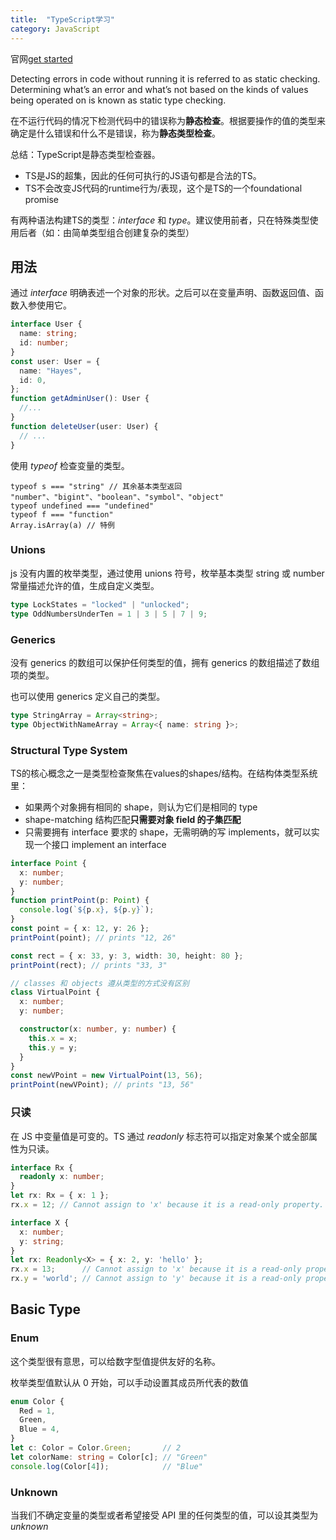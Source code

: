 ```yaml
---
title:  "TypeScript学习"
category: JavaScript
---
```

官网[get started](https://www.typescriptlang.org/docs/handbook/typescript-from-scratch.html)

Detecting errors in code without running it is referred to as static checking. Determining what’s an error and what’s not based on the kinds of values being operated on is known as static type checking.

在不运行代码的情况下检测代码中的错误称为**静态检查**。根据要操作的值的类型来确定是什么错误和什么不是错误，称为**静态类型检查**。

总结：TypeScript是静态类型检查器。

+ TS是JS的超集，因此的任何可执行的JS语句都是合法的TS。
+ TS不会改变JS代码的runtime行为/表现，这个是TS的一个foundational promise

有两种语法构建TS的类型：_interface_ 和 _type_。建议使用前者，只在特殊类型使用后者（如：由简单类型组合创建复杂的类型）

## 用法

通过 _interface_ 明确表述一个对象的形状。之后可以在变量声明、函数返回值、函数入参使用它。

```ts
interface User {
  name: string;
  id: number;
}
const user: User = {
  name: "Hayes",
  id: 0,
};
function getAdminUser(): User {
  //...
}
function deleteUser(user: User) {
  // ...
}
```

使用 _typeof_ 检查变量的类型。

    typeof s === "string" // 其余基本类型返回 "number"、"bigint"、"boolean"、"symbol"、"object"
    typeof undefined === "undefined"
    typeof f === "function"
    Array.isArray(a) // 特例

### Unions

js 没有内置的枚举类型，通过使用 unions 符号，枚举基本类型 string 或 number 常量描述允许的值，生成自定义类型。

```ts
type LockStates = "locked" | "unlocked";
type OddNumbersUnderTen = 1 | 3 | 5 | 7 | 9;
```

### Generics

没有 generics 的数组可以保护任何类型的值，拥有 generics 的数组描述了数组项的类型。

也可以使用 generics 定义自己的类型。

```ts
type StringArray = Array<string>;
type ObjectWithNameArray = Array<{ name: string }>;
```

### Structural Type System

TS的核心概念之一是类型检查聚焦在values的shapes/结构。在结构体类型系统里：

+ 如果两个对象拥有相同的 shape，则认为它们是相同的 type
+ shape-matching 结构匹配**只需要对象 field 的子集匹配**
+ 只需要拥有 interface 要求的 shape，无需明确的写 implements，就可以实现一个接口 implement an interface

```ts
interface Point {
  x: number;
  y: number;
}
function printPoint(p: Point) {
  console.log(`${p.x}, ${p.y}`);
}
const point = { x: 12, y: 26 };
printPoint(point); // prints "12, 26"

const rect = { x: 33, y: 3, width: 30, height: 80 };
printPoint(rect); // prints "33, 3"

// classes 和 objects 遵从类型的方式没有区别
class VirtualPoint {
  x: number;
  y: number;

  constructor(x: number, y: number) {
    this.x = x;
    this.y = y;
  }
}
const newVPoint = new VirtualPoint(13, 56);
printPoint(newVPoint); // prints "13, 56"
```

### 只读

在 JS 中变量值是可变的。TS 通过 _readonly_ 标志符可以指定对象某个或全部属性为只读。

```ts
interface Rx {
  readonly x: number;
}
let rx: Rx = { x: 1 };
rx.x = 12; // Cannot assign to 'x' because it is a read-only property.

interface X {
  x: number;
  y: string;
}
let rx: Readonly<X> = { x: 2, y: 'hello' };
rx.x = 13;      // Cannot assign to 'x' because it is a read-only property
rx.y = 'world'; // Cannot assign to 'y' because it is a read-only property
```

## Basic Type

### Enum

这个类型很有意思，可以给数字型值提供友好的名称。

枚举类型值默认从 0 开始，可以手动设置其成员所代表的数值

```ts
enum Color {
  Red = 1,
  Green,
  Blue = 4,
}
let c: Color = Color.Green;       // 2
let colorName: string = Color[c]; // "Green"
console.log(Color[4]);            // "Blue"
```

### Unknown

当我们不确定变量的类型或者希望接受 API 里的任何类型的值，可以设其类型为 _unknown_